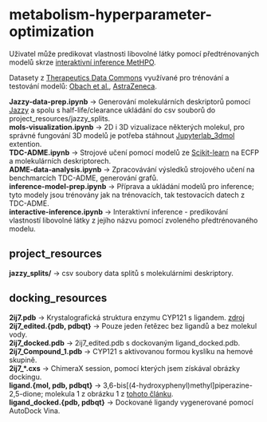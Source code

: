 # metabolism-hyperparameter-optimization
Uživatel může predikovat vlastnosti libovolné látky pomocí předtrénovaných modelů skrze [interaktivní inference MetHPO](https://colab.research.google.com/drive/1xaqE8QNvFGhT2YMnqG9va2hSS4X8MTca?usp=sharing).

Datasety z [Therapeutics Data Commons](https://tdcommons.ai/) využívané pro trénování a testování modelů: [Obach et al.](https://tdcommons.ai/single_pred_tasks/adme/#half-life-obach-et-al), [AstraZeneca](https://tdcommons.ai/single_pred_tasks/adme/#clearance-astrazeneca).

**Jazzy-data-prep.ipynb** → Generování molekulárních deskriptorů pomocí [Jazzy](https://github.com/AstraZeneca/jazzy) a spolu s half-life/clearance ukládání do csv souborů do project_resources/jazzy_splits.\
**mols-visualization.ipynb** → 2D i 3D vizualizace některých molekul, pro správné fungování 3D modelů je potřeba stáhnout [Jupyterlab_3dmol](https://github.com/3dmol/jupyterlab_3Dmol) extention.\
**TDC-ADME.ipynb** → Strojové učení pomocí modelů ze [Scikit-learn](https://scikit-learn.org/stable/) na ECFP a molekulárních deskriptorech.\
**ADME-data-analysis.ipynb** → Zpracovávání výsledků strojového učení na benchmarcích TDC-ADME, generování grafů.\
**inference-model-prep.ipynb** → Příprava a ukládání modelů pro inference; tyto modely jsou trénovány jak na trénovacích, tak testovacích datech z TDC-ADME.\
**interactive-inference.ipynb** → Interaktivní inference - predikování vlastností libovolné látky z jejího názvu pomocí zvoleného předtrénovaného modelu.

## project_resources
**jazzy_splits/** → csv soubory data splitů s molekulárními deskriptory.

## docking_resources
**2ij7.pdb** → Krystalografická struktura enzymu CYP121 s ligandem. [zdroj](https://www.rcsb.org/structure/2IJ7)\
**2ij7_edited.{pdb, pdbqt}** → Pouze jeden řetězec bez ligandů a bez molekul vody.\
**2ij7_docked.pdb** → 2ij7_edited.pdb s dockovaným ligand_docked.pdb.\
**2ij7_Compound_1.pdb** → CYP121 s aktivovanou formou kyslíku na hemové skupině.\
**2ij7_*.cxs** → ChimeraX session, pomocí kterých jsem získával obrázky dockingu.\
**ligand.{mol, pdb, pdbqt}** → 3,6-bis[(4-hydroxyphenyl)methyl]piperazine-2,5-dione; molekula 1 z obrázku 1 z [tohoto článku](https://pubmed.ncbi.nlm.nih.gov/23620594/).\
**ligand_docked.{pdb, pdbqt}** → Dockované ligandy vygenerované pomocí AutoDock Vina.
